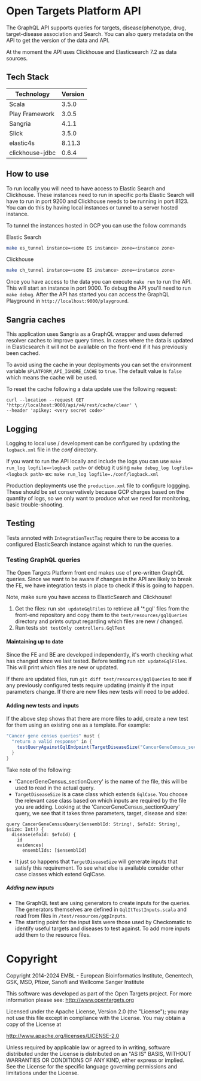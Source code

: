 # Open Targets Platform API

The GraphQL API supports queries for targets, disease/phenotype, drug, target-disease association and Search. You can also query metadata on the API to get the version of the data and API.

At the moment the API uses Clickhouse and Elasticsearch 7.2 as data sources.

## Tech Stack

| Technology      | Version |
| --------------- |---------|
| Scala           | 3.5.0   |
| Play Framework  | 3.0.5   |
| Sangria         | 4.1.1   |
| Slick           | 3.5.0   |
| elastic4s       | 8.11.3  |
| clickhouse-jdbc | 0.6.4   |

## How to use

To run locally you will need to have access to Elastic Search and Clickhouse. These instances need to run in specific ports Elastic Search will have to run in port 9200 and Clickhouse needs to be running in port 8123. You can do this by having local instances or tunnel to a server hosted instance.

To tunnel the instances hosted in GCP you can use the follow commands

Elastic Search

```bash
make es_tunnel instance=<some ES instance> zone=<instance zone>
```

Clickhouse

```bash
make ch_tunnel instance=<some ES instance> zone=<instance zone>
```

Once you have access to the data you can execute `make run` to run the API. This will start an instance in port 9000. To debug the API you'll need to run `make debug`. After the API has started you can access the GraphQL Playground in `http://localhost:9000/playground`.

## Sangria caches

This application uses Sangria as a GraphQL wrapper and uses deferred resolver caches to improve query times. In cases
where the data is updated in Elasticsearch it will not be available on the front-end if it has previously been cached.

To avoid using the cache in your deployments you can set the environment variable `$PLATFORM_API_IGNORE_CACHE` to `true`. The default value is `false` which means the cache will be used.

To reset the cache following a data update use the following request:

```
curl --location --request GET 'http://localhost:9000/api/v4/rest/cache/clear' \
--header 'apikey: <very secret code>'
```

## Logging

Logging to local use / development can be configured by updating the `logback.xml` file in the _conf_ directory.

If you want to run the API locally and include the logs you can use `make run_log logfile=<logback path>` or debug it using `make debug_log logfile=<logback path>` ex: `make run_log logfile=./conf/logback.xml`

Production deployments use the `production.xml` file to configure loggging. These should be set conservatively because
GCP charges based on the quantity of logs, so we only want to produce what we need for monitoring, basic
trouble-shooting.

## Testing

Tests annoted with `IntegrationTestTag` require there to be access to a configured ElasticSearch instance against which
to run the queries.

### Testing GraphQL queries

The Open Targets Platform front end makes use of pre-written GraphQL queries. Since we want to be aware if changes in
the API are likely to break the FE, we have integration tests in place to check if this is going to happen.

Note, make sure you have access to ElasticSearch and Clickhouse!

1. Get the files: run `sbt updateGqlFiles` to retrieve all '\*.gql' files from the front-end repository and copy them to
   the
   `test/resources/gqlQueries` directory and prints output regarding which files are new / changed.
2. Run tests `sbt testOnly controllers.GqlTest`

#### Maintaining up to date

Since the FE and BE are developed independently, it's worth checking what has changed since we last tested. Before
testing run `sbt updateGqlFiles`. This will print which files are new or updated.

If there are updated files, run `git diff test/resources/gqlQueries` to see if any previously configured tests require
updating (mainly if the input parameters change. If there are new files new tests will need to be added.

#### Adding new tests and inputs

If the above step shows that there are more files to add, create a new test for them using an existing one as a
template. For example:

```scala
"Cancer gene census queries" must {
  "return a valid response" in {
    testQueryAgainstGqlEndpoint(TargetDiseaseSize("CancerGeneCensus_sectionQuery"))
  }
}
```

Take note of the following:

- 'CancerGeneCensus_sectionQuery' is the name of the file, this will be used to read in the actual query.
- `TargetDiseaseSize` is a case class which extends `GqlCase`. You choose the relevant case class based on which inputs
  are required by the file you are adding. Looking at the 'CancerGeneCensus_sectionQuery' query, we see that it takes
  three parameters, target, disease and size:

```
query CancerGeneCensusQuery($ensemblId: String!, $efoId: String!, $size: Int!) {
  disease(efoId: $efoId) {
    id
    evidences(
      ensemblIds: [$ensemblId]
```

- It just so happens that `TargetDiseaseSize` will generate inputs that satisfy this requirement. To see what else is
  available consider other case classes which extend GqlCase.

##### Adding new inputs

- The GraphQL test are using generators to create inputs for the queries. The generators themselves are defined
  in `GqlItTestInputs.scala` and read from files in `/test/resources/gqpInputs`.
- The starting point for the input lists were those used by Checkomatic to identify useful targets and diseases to test
  against. To add more inputs add them to the resource files.

# Copyright

Copyright 2014-2024 EMBL - European Bioinformatics Institute, Genentech, GSK, MSD, Pfizer, Sanofi and Wellcome Sanger Institute

This software was developed as part of the Open Targets project. For more information please
see: http://www.opentargets.org

Licensed under the Apache License, Version 2.0 (the "License"); you may not use this file except in compliance with the
License. You may obtain a copy of the License at

http://www.apache.org/licenses/LICENSE-2.0

Unless required by applicable law or agreed to in writing, software
distributed under the License is distributed on an "AS IS" BASIS,
WITHOUT WARRANTIES OR CONDITIONS OF ANY KIND, either express or implied.
See the License for the specific language governing permissions and
limitations under the License.
